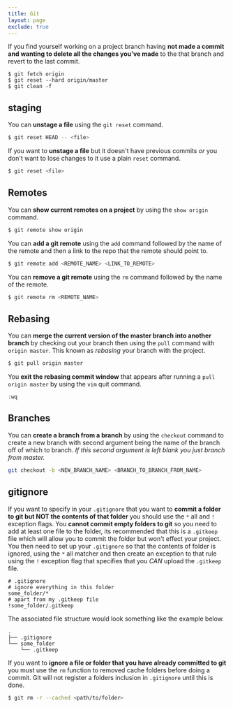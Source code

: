```yaml
---
title: Git
layout: page
exclude: true
---
```

If you find yourself working on a project branch having **not made a commit and wanting to delete all the changes you've made** to the that branch and revert to the last commit.
```
$ git fetch origin
$ git reset --hard origin/master
$ git clean -f
```

## staging

You can **unstage a file** using the `git reset` command.
```bash 
$ git reset HEAD -- <file>
```

If you want to **unstage a file** but it doesn't have previous commits *or* you don't want to lose changes to it use a plain `reset` command.
```bash
$ git reset <file>
```

## Remotes

You can **show current remotes on a project** by using the `show origin` command.
```bash
$ git remote show origin
```

You can **add a git remote** using the `add` command followed by the name of the remote and then a link to the repo that the remote should point to.
```bash
$ git remote add <REMOTE_NAME> <LINK_TO_REMOTE>
```

You can **remove a git remote** using the `rm` command followed by the name of the remote.
```bash
$ git remote rm <REMOTE_NAME>
```

## Rebasing
You can **merge the current version of the master branch into another branch** by checking out your branch then using the `pull` command with `origin master`. This known as *rebasing* your branch with the project.
```bash
$ git pull origin master
```

You **exit the rebasing commit window** that appears after running a `pull origin master` by using the `vim` quit command.
```vim
:wq
```

## Branches

You can **create a branch from a branch** by using the `checkout` command to create a new branch with second argument being the name of the branch off of which to branch. *If this second argument is left blank you just branch from master.*
```bash
git checkout -b <NEW_BRANCH_NAME> <BRANCH_TO_BRANCH_FROM_NAME>
```


## gitignore

If you want to specify in your `.gitignore` that you want to **commit a folder to git but NOT the contents of that folder** you should use the `*` all and `!` exception flags. You **cannot commit empty folders to git** so you need to add at least one file to the folder, its recommended that this is a `.gitkeep` file which will allow you to commit the folder but won't effect your project. You then need to set up your `.gitignore` so that the contents of folder is ignored, using the `*` all matcher and then create an exception to that rule using the `!` exception flag that specifies that you *CAN* upload the `.gitkeep` file.
```git
# .gitignore
# ignore everything in this folder
some_folder/*
# apart from my .gitkeep file
!some_folder/.gitkeep
```
The associated file structure would look something like the example below.
```
.
├── .gitignore
└── some_folder
    └── .gitkeep
```

If you want to **ignore a file or folder that you have already committed to git** you must use the `rm` function to removed cache folders before doing a commit. Git will not register a folders inclusion in `.gitignore` until this is done.
```bash
$ git rm -r --cached <path/to/folder>
```


<!--stackedit_data:
eyJoaXN0b3J5IjpbNzA0OTY0MjI2LDY0OTU0MjMwMSwtMTc0MT
I0MzU0LC02ODI2NTk3ODAsMTU1MTkyMDk0MSwtMTYwMDUzMzI0
NywtODE4MTUyODUzLC0yMDYzNTk4NjY2XX0=
-->